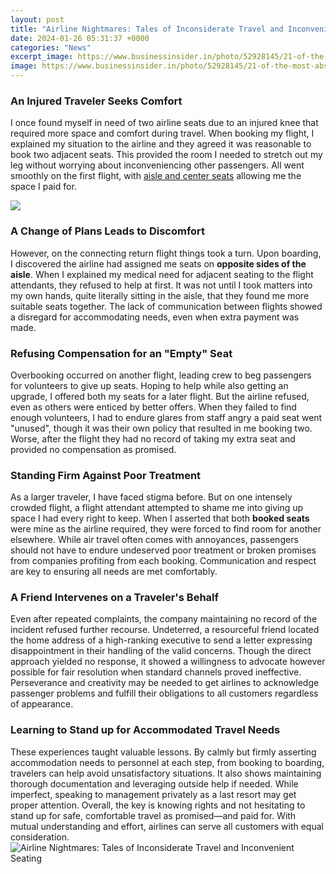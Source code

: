 ```yaml
---
layout: post
title: "Airline Nightmares: Tales of Inconsiderate Travel and Inconvenient Seating"
date: 2024-01-26 05:31:37 +0000
categories: "News"
excerpt_image: https://www.businessinsider.in/photo/52928145/21-of-the-most-absurdly-inconsiderate-airline-passengers-to-ever-fly-the-friendly-skies.jpg
image: https://www.businessinsider.in/photo/52928145/21-of-the-most-absurdly-inconsiderate-airline-passengers-to-ever-fly-the-friendly-skies.jpg
---
```


### An Injured Traveler Seeks Comfort
I once found myself in need of two airline seats due to an injured knee that required more space and comfort during travel. When booking my flight, I explained my situation to the airline and they agreed it was reasonable to book two adjacent seats. This provided the room I needed to stretch out my leg without worrying about inconveniencing other passengers. All went smoothly on the first flight, with [aisle and center seats](https://store.fi.io.vn/chihuahuas-riding-shark-jawsome-dog-lover-gifts-space-galaxy-chihuahua-dog) allowing me the space I paid for.

![](https://images.saymedia-content.com/.image/t_share/MTkyNzcwOTAzNTk4MTc5NzAw/shutterstock_1579622986.jpg)
### A Change of Plans Leads to Discomfort 
However, on the connecting return flight things took a turn. Upon boarding, I discovered the airline had assigned me seats on **opposite sides of the aisle**. When I explained my medical need for adjacent seating to the flight attendants, they refused to help at first. It was not until I took matters into my own hands, quite literally sitting in the aisle, that they found me more suitable seats together. The lack of communication between flights showed a disregard for accommodating needs, even when extra payment was made. 
### Refusing Compensation for an "Empty" Seat  
Overbooking occurred on another flight, leading crew to beg passengers for volunteers to give up seats. Hoping to help while also getting an upgrade, I offered both my seats for a later flight. But the airline refused, even as others were enticed by better offers. When they failed to find enough volunteers, I had to endure glares from staff angry a paid seat went "unused", though it was their own policy that resulted in me booking two. Worse, after the flight they had no record of taking my extra seat and provided no compensation as promised.
### Standing Firm Against Poor Treatment
As a larger traveler, I have faced stigma before. But on one intensely crowded flight, a flight attendant attempted to shame me into giving up space I had every right to keep. When I asserted that both **booked seats** were mine as the airline required, they were forced to find room for another elsewhere. While air travel often comes with annoyances, passengers should not have to endure undeserved poor treatment or broken promises from companies profiting from each booking. Communication and respect are key to ensuring all needs are met comfortably.
### A Friend Intervenes on a Traveler's Behalf 
Even after repeated complaints, the company maintaining no record of the incident refused further recourse. Undeterred, a resourceful friend located the home address of a high-ranking executive to send a letter expressing disappointment in their handling of the valid concerns. Though the direct approach yielded no response, it showed a willingness to advocate however possible for fair resolution when standard channels proved ineffective. Perseverance and creativity may be needed to get airlines to acknowledge passenger problems and fulfill their obligations to all customers regardless of appearance.
### Learning to Stand up for Accommodated Travel Needs
These experiences taught valuable lessons. By calmly but firmly asserting accommodation needs to personnel at each step, from booking to boarding, travelers can help avoid unsatisfactory situations. It also shows maintaining thorough documentation and leveraging outside help if needed. While imperfect, speaking to management privately as a last resort may get proper attention. Overall, the key is knowing rights and not hesitating to stand up for safe, comfortable travel as promised—and paid for. With mutual understanding and effort, airlines can serve all customers with equal consideration.
![Airline Nightmares: Tales of Inconsiderate Travel and Inconvenient Seating](https://www.businessinsider.in/photo/52928145/21-of-the-most-absurdly-inconsiderate-airline-passengers-to-ever-fly-the-friendly-skies.jpg)